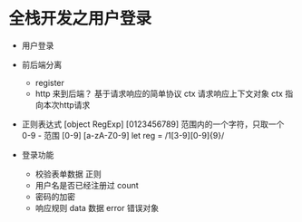 # 全栈开发之用户登录

- 用户登录
- 前后端分离
  - register 
  - http  来到后端？
    基于请求响应的简单协议
    ctx 请求响应上下文对象
    ctx 指向本次http请求
- 正则表达式  [object RegExp] 
   [0123456789] 范围内的一个字符，只取一个
   0-9 - 范围 [0-9] [a-zA-Z0-9]
   let reg = /1[3-9][0-9]{9}/

- 登录功能
   - 校验表单数据 正则
   - 用户名是否已经注册过 count
   - 密码的加密
   - 响应规则 data 数据 error 错误对象